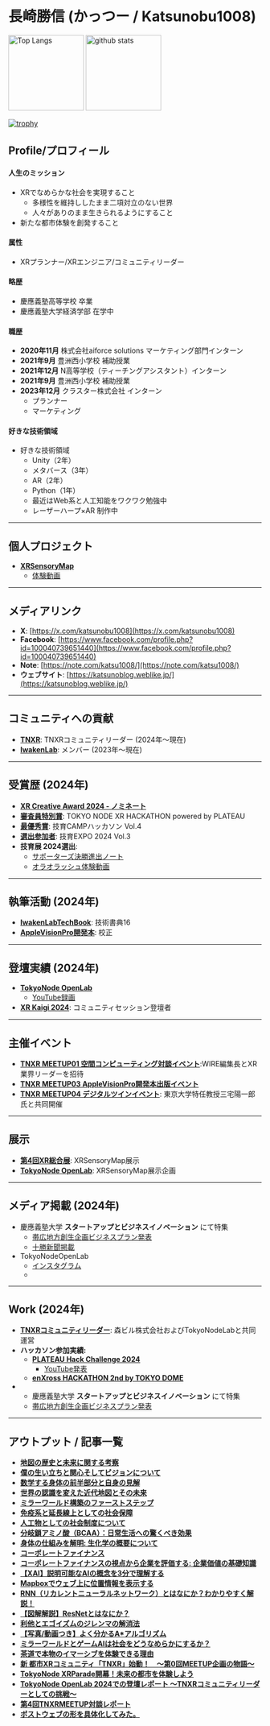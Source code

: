 # 長崎勝信 (かっつー / Katsunobu1008)
<p align="left">
  <img alt="Top Langs" height="150px" src="https://github-readme-stats.vercel.app/api/top-langs/?username=katsunobu1008&layout=compact&count_private=true&show_icons=true&theme=onedark" />
  <img alt="github stats" height="150px" src="https://github-readme-stats.vercel.app/api?username=katsunobu1008&count_private=true&show_icons=true&theme=onedark" />
</p>

[![trophy](https://github-profile-trophy.vercel.app/?username=katsunobu1008&theme=onedark&column=7)](https://github.com/ryo-ma/github-profile-trophy)

## Profile/プロフィール
#### 人生のミッション
- XRでなめらかな社会を実現すること
  - 多様性を維持ししたまま二項対立のない世界
  - 人々がありのまま生きられるようにすること
- 新たな都市体験を創発すること

#### 属性
- XRプランナー/XRエンジニア/コミュニティリーダー

#### 略歴
- 慶應義塾高等学校 卒業
- 慶應義塾大学経済学部 在学中

#### 職歴

- **2020年11月** 株式会社aiforce solutions マーケティング部門インターン 
- **2021年9月** 豊洲西小学校 補助授業 
- **2021年12月** N高等学校（ティーチングアシスタント）インターン
- **2021年9月** 豊洲西小学校 補助授業 
- **2023年12月** クラスター株式会社 インターン
    - プランナー
    - マーケティング 


#### 好きな技術領域
- 好きな技術領域
   - Unity（2年）
   - メタバース（3年）
   - AR（2年）
   - Python（1年）
   - 最近はWeb系と人工知能をワクワク勉強中
   - レーザーハープ×AR 制作中
---

## 個人プロジェクト

- **[XRSensoryMap](https://docs.google.com/presentation/d/1Ch2Qfr3xsnzduBASNU8aQItSACGlIVJp/edit?usp=sharing\&ouid=101144161742785445447\&rtpof=true\&sd=true)**
  - [体験動画](https://youtu.be/zWnXZSALM7Y)

---

## メディアリンク

- **X**: [https://x.com/katsunobu1008](https://x.com/katsunobu1008)
- **Facebook**: [https://www.facebook.com/profile.php?id=100040739651440](https://www.facebook.com/profile.php?id=100040739651440)
- **Note**: [https://note.com/katsu1008/](https://note.com/katsu1008/)
- **ウェブサイト**: [https://katsunoblog.weblike.jp/](https://katsunoblog.weblike.jp/)

---

## コミュニティへの貢献

- **[TNXR](https://tokyonode.jp/articles/202404-1/index.html)**: TNXRコミュニティリーダー (2024年～現在)
- **[IwakenLab](https://www.iwakenlab.jp/Iwaken-Lab-95875f8ad38f434b9bc473b7ecf14983)**: メンバー (2023年～現在)

---

## 受賞歴 (2024年)

- **[XR Creative Award 2024 - ノミネート](https://xrc.or.jp/award2024/#04077)**
- **[審査員特別賞](https://tokyonode.jp/sp/xrhackathon2023)**: TOKYO NODE XR HACKATHON powered by PLATEAU
- **[最優秀賞](https://x.com/geek_pjt/status/1784514656775848150)**: 技育CAMPハッカソン Vol.4
- **[選出参加者](https://x.com/geek_pjt/status/1809537207746851085)**: 技育EXPO 2024 Vol.3
- **技育展 2024選出**:
  - [サポーターズ決勝進出ノート](https://note.supporterz.jp/n/n7e84e3fc0128)
  - [オラオラッシュ体験動画](https://x.com/katsunobu1008/status/1855507662869590126)

---

## 執筆活動 (2024年)

- **[IwakenLabTechBook](https://techbookfest.org/product/k21MshjJDLEaARDJdPne1d?productVariantID=ncTsE0wpkA0neqP8yREaFj)**: 技術書典16
- **[AppleVisionPro開発本](https://amzn.asia/d/fjh3cwG)**: 校正

---

## 登壇実績 (2024年)

- **[TokyoNode OpenLab](https://tokyonode.jp/lab/events/openlab2024_talk/index.html)**
  - [YouTube録画](https://www.youtube.com/watch?v=NatPfO4lS0U)
- **[XR Kaigi 2024](https://www.xrkaigi.com/event/9316/module/booth/308917/264599)**: コミュニティセッション登壇者

---

## 主催イベント

- **[TNXR MEETUP01 空間コンピューティング対談イベント](https://tnxr-meetup-vol1.peatix.com/)**:WIRE編集長とXR業界リーダーを招待
- **[TNXR MEETUP03 AppleVisionPro開発本出版イベント](https://visionos-engineer.connpass.com/event/328395/)**
- **[TNXR MEETUP04 デジタルツインイベント](https://peatix.com/event/4191623/view)**: 東京大学特任教授三宅陽一郎氏と共同開催

---

## 展示

- **[第4回XR総合展](https://www.xr-fair.jp/hub/ja-jp.html)**: XRSensoryMap展示
- **[TokyoNode OpenLab](https://www.tokyonode.jp/lab/events/openlab2024_xr_parade/index.html)**: XRSensoryMap展示企画

---

## メディア掲載 (2024年)

- 慶應義塾大学 **スタートアップとビジネスイノベーション** にて特集
  - [帯広地方創生企画ビジネスプラン発表](https://kachimai.jp/article/index.php?no=592700)
  - [十勝新聞掲載](https://kachimai.jp/article/index.php?no=616507)
- TokyoNodeOpenLab
  - [インスタグラム](https://www.instagram.com/p/C_hdmfdR4kG/)
  - 

---

## Work (2024年)

- **[TNXRコミュニティリーダー](https://tokyonode.jp/articles/202404-1/index.html)**: 森ビル株式会社およびTokyoNodeLabと共同運営
- **ハッカソン参加実績:**
  - **[PLATEAU Hack Challenge 2024](https://www.mlit.go.jp/plateau/journal/j063/)**
    - [YouTube発表](https://www.youtube.com/watch?v=rprmEN6A4ZQ)
  - **[enXross HACKATHON 2nd by TOKYO DOME](https://www.tokyo-dome.co.jp/enxross/overview/)**
- - 慶應義塾大学 **スタートアップとビジネスイノベーション** にて特集
  - [帯広地方創生企画ビジネスプラン発表](https://kachimai.jp/article/index.php?no=592700)

---

## アウトプット / 記事一覧

- **[地図の歴史と未来に関する考察](https://note.com/katsu1008/n/nbe233f17bfec)**
- **[僕の生い立ちと関心そしてビジョンについて](https://note.com/katsu1008/n/n6b2cd805a929)**
- **[数学する身体の前半部分と自身の見解](https://note.com/katsu1008/n/n2bf66e9408fc)**
- **[世界の認識を変えた近代地図とその未来](https://note.com/katsu1008/n/n4fe2e86b7088)**
- **[ミラーワールド構築のファーストステップ](https://note.com/katsu1008/n/nf72df1aa5d47)**
- **[免疫系と延長線上としての社会保障](https://note.com/katsu1008/n/n2cba82df762b)**
- **[人工物としての社会制度について](https://note.com/katsu1008/n/nb05529625e57)**
- **[分岐鎖アミノ酸（BCAA）：日常生活への驚くべき効果](https://note.com/katsu1008/n/n0b941005fd86)**
- **[身体の仕組みを解明: 生化学の概要について](https://note.com/katsu1008/n/n4e6afd03a5ec)**
- **[コーポレートファイナンス](https://note.com/katsu1008/n/n338d3fa8f572)**
- **[コーポレートファイナンスの視点から企業を評価する: 企業価値の基礎知識](https://note.com/katsu1008/n/ncd078458547a)**
- **[【XAI】説明可能なAIの概念を3分で理解する](https://note.com/katsu1008/n/n63d22f07f2b2)**
- **[Mapboxでウェブ上に位置情報を表示する](https://note.com/katsu1008/n/n20f5a89568f4)**
- **[RNN（リカレントニューラルネットワーク）とはなにか？わかりやすく解説！](https://note.com/katsu1008/n/n35e052ad7540)**
- **[【図解解説】ResNetとはなにか？](https://note.com/katsu1008/n/ne7a0a85f0a2f)**
- **[利他とエゴイズムのジレンマの解消法](https://note.com/katsu1008/n/nc67809a55270)**
- **[【写真/動画つき】よく分かるA\*アルゴリズム](https://note.com/katsu1008/n/n0fb1927acd97)**
- **[ミラーワールドとゲームAIは社会をどうなめらかにするか？](https://note.com/katsu1008/n/n64412b1693b6)**
- **[茶道で本物のイマーシブを体験できる理由](https://note.com/katsu1008/n/nd68662ed1913)**
- **[新 都市XRコミュニティ「TNXR」始動！　～第0回MEETUP企画の物語～](https://note.com/katsu1008/n/n8493f0110515)**
- **[TokyoNode XRParade開幕！未来の都市を体験しよう](https://note.com/katsu1008/n/n907034f94d35)**
- **[TokyoNode OpenLab 2024での登壇レポート 〜TNXRコミュニティリーダーとしての挑戦〜](https://note.com/katsu1008/n/n5674d1f25b16)**
- **[第4回TNXRMEETUP対談レポート](https://note.com/katsu1008/n/ned87778053b0)**
- **[ポストウェブの形を具体化してみた。](https://note.com/katsu1008/n/nd952917172fd)**

